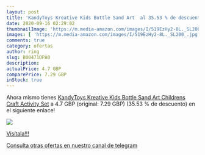 ```yaml
---
layout: post
title: 'KandyToys Kreative Kids Bottle Sand Art  al 35.53 % de descuento'
date: 2020-09-16 02:29:02
thumbnailImage: 'https://m.media-amazon.com/images/I/519EzHy2-8L._SL200_.jpg'
images: [ 'https://m.media-amazon.com/images/I/519EzHy2-8L._SL200_.jpg' ]
comments: true
category: ofertas
author: ring
slug: B00471DPA0
description:
actualPrice: 4.7 GBP
comparePrice: 7.29 GBP
inStock: true
---
```


Ahora mismo tienes [KandyToys Kreative Kids Bottle Sand Art Childrens Craft Activity Set](https://www.amazon.com/dp/B00471DPA0/?tag=redken08-20) a 4.7 GBP (original: 7.29 GBP) (35.53 %  de descuento) en el siguiente enlace!

[![](https://m.media-amazon.com/images/I/519EzHy2-8L._SL200_.jpg)](https://www.amazon.com/dp/B00471DPA0/?tag=redken08-20)

[Visítala!!!](https://www.amazon.com/dp/B00471DPA0/?tag=redken08-20)

[Consulta otras ofertas en nuestro canal de telegram](https://t.me/s/ofertas25)
